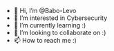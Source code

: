 - 👋 Hi, I’m @Babo-Levo
- 👀 I’m interested in Cybersecurity
- 🌱 I’m currently learning :)
- 💞️ I’m looking to collaborate on :)
- 📫 How to reach me :)

<!---
Babo-Levo/Babo-Levo is a ✨ special ✨ repository because its `README.md` (this file) appears on your GitHub profile.
You can click the Preview link to take a look at your changes.
--->
